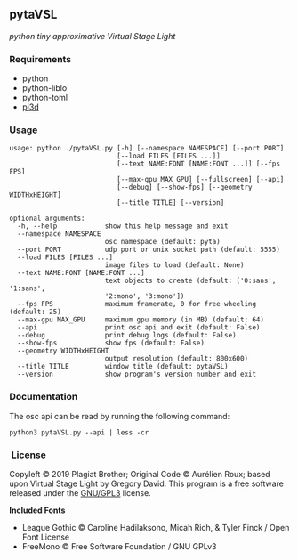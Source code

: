 ## pytaVSL
*python tiny approximative Virtual Stage Light*


### Requirements

- python
- python-liblo
- python-toml
- [pi3d](http://pi3d.github.io)


### Usage

```
usage: python ./pytaVSL.py [-h] [--namespace NAMESPACE] [--port PORT]
                           [--load FILES [FILES ...]]
                           [--text NAME:FONT [NAME:FONT ...]] [--fps FPS]
                           [--max-gpu MAX_GPU] [--fullscreen] [--api]
                           [--debug] [--show-fps] [--geometry WIDTHxHEIGHT]
                           [--title TITLE] [--version]

optional arguments:
  -h, --help            show this help message and exit
  --namespace NAMESPACE
                        osc namespace (default: pyta)
  --port PORT           udp port or unix socket path (default: 5555)
  --load FILES [FILES ...]
                        image files to load (default: None)
  --text NAME:FONT [NAME:FONT ...]
                        text objects to create (default: ['0:sans', '1:sans',
                        '2:mono', '3:mono'])
  --fps FPS             maximum framerate, 0 for free wheeling (default: 25)
  --max-gpu MAX_GPU     maximum gpu memory (in MB) (default: 64)
  --api                 print osc api and exit (default: False)
  --debug               print debug logs (default: False)
  --show-fps            show fps (default: False)
  --geometry WIDTHxHEIGHT
                        output resolution (default: 800x600)
  --title TITLE         window title (default: pytaVSL)
  --version             show program's version number and exit
```

### Documentation

The osc api can be read by running the following command:
```
python3 pytaVSL.py --api | less -cr
```

###  License

Copyleft © 2019 Plagiat Brother; Original Code © Aurélien Roux; based upon Virtual Stage Light by Gregory David.
This program is a free software released under the [GNU/GPL3](https://github.com/PlagiatBros/pytaVSL/blob/master/LICENSE) license.

**Included Fonts**

- League Gothic © Caroline Hadilaksono, Micah Rich, & Tyler Finck / Open Font License
- FreeMono © Free Software Foundation / GNU GPLv3
